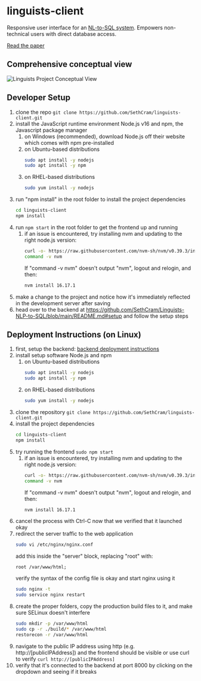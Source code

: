 # linguists-client

Responsive user interface for an [NL-to-SQL system](https://github.com/SethCram/Linguists-NLP-to-SQL).
Empowers non-technical users with direct database access.

[Read the paper](https://drive.google.com/file/d/1dWXQ8Ih7NHlS9qyRCniWu8WkyqgI_ENH/view?usp=sharing)

## Comprehensive conceptual view
![Linguists Project Conceptual View](https://user-images.githubusercontent.com/86444777/219822992-974e45b1-fb9a-4600-90f9-78c37d9c9c89.png)

## Developer Setup
1. clone the repo `git clone https://github.com/SethCram/linguists-client.git`
2. install the JavaScript runtime environment Node.js v16 and npm, the Javascript package manager
    1. on Windows (recommended), download Node.js off their website which comes with npm pre-installed
    2. on Ubuntu-based distributions
        ```sh
        sudo apt install -y nodejs
        sudo apt install -y npm
        ```
    2. on RHEL-based distributions
        ```sh
        sudo yum install -y nodejs
        ```
3. run "npm install" in the root folder to install the project dependencies
    ```sh
    cd linguists-client
    npm install
    ```
5. run `npm start` in the root folder to get the frontend up and running
    1. if an issue is encountered, try installing nvm and updating to the right node.js version:
        ```sh
        curl -o- https://raw.githubusercontent.com/nvm-sh/nvm/v0.39.3/install.sh | bash
        command -v nvm
        ```
        If "command -v nvm" doesn't output "nvm", logout and relogin, and then:
        ```sh
        nvm install 16.17.1
        ```
6. make a change to the project and notice how it's immediately reflected in the development server after saving
7. head over to the backend at https://github.com/SethCram/Linguists-NLP-to-SQL/blob/main/README.md#setup and follow the setup steps

## Deployment Instructions (on Linux)
1. first, setup the backend: [backend deployment instructions](https://github.com/SethCram/Linguists-NLP-to-SQL#deployment-instructions)
2. install setup software Node.js and npm
    1. on Ubuntu-based distributions
        ```sh
        sudo apt install -y nodejs
        sudo apt install -y npm
        ```
    2. on RHEL-based distributions
        ```sh
        sudo yum install -y nodejs
        ```
3. clone the repository `git clone https://github.com/SethCram/linguists-client.git`
4. install the project dependencies 
    ```sh
    cd linguists-client
    npm install
    ```
5. try running the frontend `sudo npm start`
   1. if an issue is encountered, try installing nvm and updating to the right node.js version:
        ```sh
        curl -o- https://raw.githubusercontent.com/nvm-sh/nvm/v0.39.3/install.sh | bash
        command -v nvm
        ```
        If "command -v nvm" doesn't output "nvm", logout and relogin, and then:
        ```sh
        nvm install 16.17.1
        ```
6. cancel the process with Ctrl-C now that we verified that it launched okay
7. redirect the server traffic to the web application
    ```sh
    sudo vi /etc/nginx/nginx.conf
    ```
    add this inside the "server" block, replacing "root" with:
    ```
    root /var/www/html;
    ```
    verify the syntax of the config file is okay and start nginx using it
    ```sh
    sudo nginx -t
    sudo service nginx restart
    ```
8. create the proper folders, copy the production build files to it, and make sure SELinux doesn't interfere
   ```sh 
   sudo mkdir -p /var/www/html
   sudo cp -r ./build/* /var/www/html
   restorecon -r /var/www/html
   ```
10. navigate to the public IP address using http (e.g. http://[publicIPAddress]) and the frontend should be visible or use curl to verify `curl http://[publicIPAddress]` 
11. verify that it's connected to the backend at port 8000 by clicking on the dropdown and seeing if it breaks
